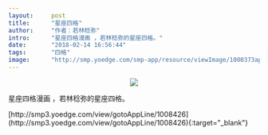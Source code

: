 ```yaml
---
layout:     post
title:      "星座四格"
author:     "作者：若林稔弥"
intro:      "星座四格漫画 ，若林稔弥的星座四格。"
date:       "2018-02-14 16:56:44"
tags:       "四格"
image:      "http://smp.yoedge.com/smp-app/resource/viewImage/1000373appline.png"
---
```

<div style="text-align: center">
<p><img src="http://smp.yoedge.com/smp-app/resource/viewImage/1000373appline.png"/></p>
</div>
<p class="post-meta">
<span>星座四格漫画 ，若林稔弥的星座四格。</span>
</p>
[http://smp3.yoedge.com/view/gotoAppLine/1008426](http://smp3.yoedge.com/view/gotoAppLine/1008426){:target="_blank"}


